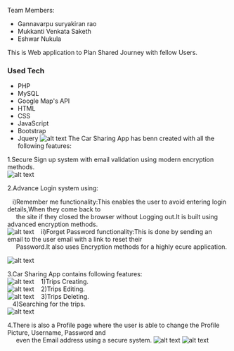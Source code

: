 Team Members:
* Gannavarpu suryakiran rao
* Mukkanti Venkata Saketh 
* Eshwar Nukula

This is Web application to Plan Shared Journey with fellow Users.

### Used Tech
* PHP
* MySQL
* Google Map's API
* HTML 
* CSS
* JavaScript
* Bootstrap
* Jquery
![alt text](./images_Car%20sharing/10.JPG)
The Car Sharing App has benn created with all the following features:<br/>

1.Secure Sign up system with email validation using modern encryption methods.<br/>
![alt text](./images_Car%20sharing/11.JPG)



2.Advance Login system using:<br/>

  &nbsp;&nbsp;&nbsp;i)Remember me functionality:This enables the user to avoid entering login details,When they come back to <br/> 
  &nbsp;&nbsp;&nbsp;&nbsp;&nbsp;the site if they closed the browser without  Logging out.It is built using advanced encryption methods.<br/>
  ![alt text](./images_Car%20sharing/8.JPG)
  &nbsp;&nbsp;&nbsp;ii)Forget Password functionality:This is done by sending an email to the user email with a link to reset their <br/>
  &nbsp;&nbsp;&nbsp;&nbsp;&nbsp;Password.It also uses Encryption methods for a highly ecure application.<br/>

  ![alt text](./images_Car%20sharing/9.JPG)


3.Car Sharing App contains following features:<br/>
![alt text](./images_Car%20sharing/5.JPG)
  &nbsp;&nbsp;&nbsp;1)Trips Creating.<br/>
  ![alt text](./images_Car%20sharing/1.JPG)
  &nbsp;&nbsp;&nbsp;2)Trips Editing. <br/>
  ![alt text](./images_Car%20sharing/7.JPG)
  &nbsp;&nbsp;&nbsp;3)Trips Deleting.<br/>
  &nbsp;&nbsp;&nbsp;4)Searching for the trips.<br/>
  ![alt text](./images_Car%20sharing/4.JPG)

4.There is also a Profile page where the user is able to change the Profile Picture, Username, Password and <br/>
 &nbsp;&nbsp;&nbsp;&nbsp;&nbsp;even the Email address using a secure system.
   ![alt text](./images_Car%20sharing/2.JPG)
  ![alt text](./images_Car%20sharing/6.JPG)

